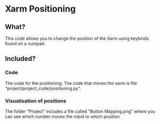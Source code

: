 # Xarm Positioning

## What?
This code allows you to change the position of the Xarm using keybinds found on a numpad.

## Included?
### Code
The code for the positioning. The code that moves the xarm is file "project/project_code/positioning.py".

### Visualisation of positions
The folder "Project" includes a file called "Button Mapping.png" where you can see which number moves the robot to which position.
